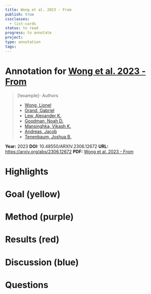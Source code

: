 ```yaml
---
title: Wong et al. 2023 - From
publish: true
cssclasses:
  - list-cards
status: to read
progress: to annotate
project:
type: annotation
tags:
---
```

# Annotation for [Wong et al. 2023 - From](Papers/References/Wong%20et%20al.%202023%20-%20From)

> [!example]- Authors
> - [Wong, Lionel](Wong%2C%20Lionel)
> - [Grand, Gabriel](Grand%2C%20Gabriel)
> - [Lew, Alexander K.](Lew%2C%20Alexander%20K.)
> - [Goodman, Noah D.](Goodman%2C%20Noah%20D.)
> - [Mansinghka, Vikash K.](Mansinghka%2C%20Vikash%20K.)
> - [Andreas, Jacob](Andreas%2C%20Jacob)
> - [Tenenbaum, Joshua B.](Tenenbaum%2C%20Joshua%20B.)

**Year:** 2023
**DOI:** 10.48550/ARXIV.2306.12672
**URL:** https://arxiv.org/abs/2306.12672
**PDF:** [Wong et al. 2023 - From](Papers/PDFs/Wong%20et%20al.%202023%20-%20From%20Word%20Models%20to%20World%20Models%20Translating%20from%20Natural%20Language%20to%20the%20Probabilistic%20Language%20of%20Thought.pdf)

# Highlights


# Goal (yellow)


# Method (purple)


# Results (red)


# Discussion (blue)


# Questions

